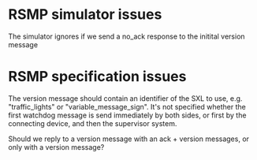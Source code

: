 
# RSMP simulator issues
The simulator ignores if we send a no_ack response to the initital version message

# RSMP specification issues
The version message should contain an identifier of the SXL to use, e.g. "traffic_lights" or "variable_message_sign".
It's not specified whether the first watchdog message is send immediately by both sides, or first by the connecting device, and then the supervisor system.

Should we reply to a version message with an ack + version messages, or only with a version message?

